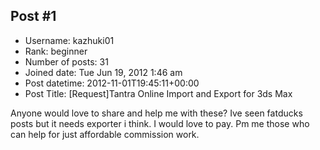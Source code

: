 ## Post #1
- Username: kazhuki01
- Rank: beginner
- Number of posts: 31
- Joined date: Tue Jun 19, 2012 1:46 am
- Post datetime: 2012-11-01T19:45:11+00:00
- Post Title: [Request]Tantra Online Import and Export for 3ds Max

Anyone would love to share and help me with these?
Ive seen fatducks posts but it needs exporter i think.
I would love to pay.
Pm me those who can help
for just affordable commission work.

